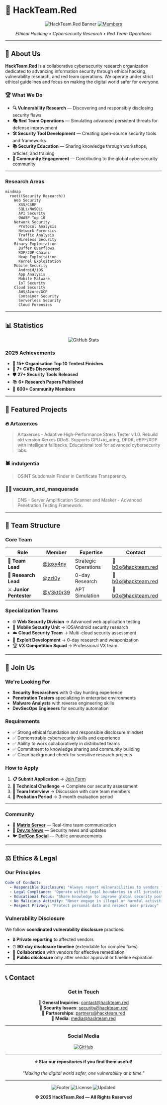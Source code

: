 # 🔴 HackTeam.Red

<div align="center">

![HackTeam.Red Banner](https://img.shields.io/badge/HackTeam-Red-red?style=for-the-badge&logo=github)
[![Members](https://img.shields.io/badge/Members-Recruiting-brightgreen?style=flat-square)](#-join-us)

*Ethical Hacking • Cybersecurity Research • Red Team Operations*

</div>

---

## 🎯 **About Us**

**HackTeam.Red** is a collaborative cybersecurity research organization dedicated to advancing information security through ethical hacking, vulnerability research, and red team operations. We operate under strict ethical guidelines and focus on making the digital world safer for everyone.

### 🏆 **What We Do**

- **🔍 Vulnerability Research** — Discovering and responsibly disclosing security flaws
- **🎭 Red Team Operations** — Simulating advanced persistent threats for defense improvement  
- **🛠️ Security Tool Development** — Creating open-source security tools and frameworks
- **📚 Security Education** — Sharing knowledge through workshops, articles, and training
- **🤝 Community Engagement** — Contributing to the global cybersecurity community

---

### **Research Areas**

```mermaid
mindmap
  root((Security Research))
    Web Security
      XSS/CSRF
      SQLi/NoSQLi
      API Security
      OWASP Top 10
    Network Security
      Protocol Analysis
      Network Forensics
      Traffic Analysis
      Wireless Security
    Binary Exploitation
      Buffer Overflows
      ROP/JOP Chains
      Heap Exploitation
      Kernel Exploitation
    Mobile Security
      Android/iOS
      App Analysis
      Mobile Malware
      IoT Security
    Cloud Security
      AWS/Azure/GCP
      Container Security
      Serverless Security
      Cloud Forensics
```

---

## 📊 **Statistics**

<div align="center">

![GitHub Stats](https://github-readme-stats.vercel.app/api?username=hackteam-red&show_icons=true&theme=dark&count_private=true)

</div>

### **2025 Achievements**

- 🥇 **15+ Organisation Top 10 Tentest Finishes**
- 🐛 **7+ CVEs Discovered**
- 🛡️ **27+ Security Tools Released**
- 📚 **6+ Research Papers Published**
- 👥 **600+ Community Members**

---

## 🌟 **Featured Projects**

### 🔥 **Artaxerxes**
> Artaxerxes - Adaptive High-Performance Stress Tester v.1.0. Rebuild old version Xerxes DDoS. Supports GPU+io_uring, DPDK, eBPF/XDP with intelligent fallbacks. Educational tool for advanced cybersecurity labs.

### 🕷️ **indulgentia**
> OSINT Subdomain Finder in Certificate Transparency.

### 🏴‍☠️ **vacuum_and_masquerade**
> DNS - Server Amplification Scanner and Masker - Advanced Penetration Testing Framework.

---

## 👥 **Team Structure**

### **Core Team**

| Role | Member | Expertise | Contact |
|------|---------|-----------|---------|
| 🎯 **Team Lead** | [@toxy4ny](https://github.com/toxy4ny) | Strategic Operations | 📧 b0x@hackteam.red |
| 🔬 **Research Lead** | [@zzl0y](https://github.com/zzl0y) | 0-day Research | 📧 b0x@hackteam.red |
| ⚔️ **Junior Pentester** | [@V3kt0r39](https://github.com/V3kt0r39) | APT Simulation | 📧 b0x@hackteam.red |

### **Specialization Teams**

- 🌐 **Web Security Division** → Advanced web application testing
- 📱 **Mobile Security Unit** → iOS/Android security research  
- ☁️ **Cloud Security Team** → Multi-cloud security assessment
- 🔧 **Exploit Development** → 0-day research and weaponization
- 🏆 **VX Competition Squad** → Professional VX team

---

## 🚀 **Join Us**

### **We're Looking For**

- **Security Researchers** with 0-day hunting experience
- **Penetration Testers** specializing in enterprise environments
- **Malware Analysts** with reverse engineering skills
- **DevSecOps Engineers** for security automation

### **Requirements**

- ✅ Strong ethical foundation and responsible disclosure mindset
- ✅ Demonstrable cybersecurity skills and experience
- ✅ Ability to work collaboratively in distributed teams
- ✅ Commitment to knowledge sharing and community building
- ✅ Clean background check for sensitive research projects

### **How to Apply**

1. **📋 Submit Application** → [Join Form](mailto:b0x@hackteam.red)
2. **🧪 Technical Challenge** → Complete our security assessment
3. **💬 Team Interview** → Discussion with core team members
4. **🤝 Probation Period** → 3-month evaluation period

---

### **Community**

- 💬 [**Matrix Server**](#r00m:undead.moscow) — Real-time team communication
- 📱 [**Dev.to News**](https://dev.to/toxy4ny/) — Security news and updates  
- 🐦 [**DefCon Social**](https://zpj4sjt4a5ah53s34utu2xhs7owdmgknc3xzvv6chpiodw5rdknkzbid.onion/@toxy4ny) — Public announcements

---

## ⚖️ **Ethics & Legal**

### **Our Principles**

```yaml
Code of Conduct:
  - Responsible Disclosure: "Always report vulnerabilities to vendors first"
  - Legal Compliance: "Operate within legal boundaries in all jurisdictions"
  - Educational Focus: "Share knowledge to improve global security posture"
  - No Malicious Activity: "Never engage in illegal or harmful activities"
  - Respect Privacy: "Protect personal data and respect user privacy"
```

### **Vulnerability Disclosure**

We follow **coordinated vulnerability disclosure** practices:

- 🔒 **Private reporting** to affected vendors
- ⏰ **90-day disclosure timeline** (extendable for complex fixes)
- 🤝 **Collaboration** with vendors for effective remediation
- 📢 **Public disclosure** only after vendor approval or timeline expiration

---

## 📞 **Contact**

<div align="center">

### **Get in Touch**

📧 **General Inquiries**: [contact@hackteam.red](mailto:b0x@hackteam.red)  
🐛 **Security Issues**: [security@hackteam.red](mailto:b0x@hackteam.red)  
🤝 **Partnerships**: [partners@hackteam.red](mailto:b0x@hackteam.red)  
📰 **Media**: [media@hackteam.red](mailto:b0x@hackteam.red)

---

### **Social Media**

[![GitHub](https://img.shields.io/badge/GitHub-hackteamred-181717?style=for-the-badge&logo=github)](https://github.com/hackteam-red)

---

**⭐ Star our repositories if you find them useful!**

*"Making the digital world safer, one vulnerability at a time."*

</div>

---

<div align="center">

![Footer](https://img.shields.io/badge/Made%20with-❤️%20%26%20☕-red?style=flat-square)
![License](https://img.shields.io/badge/License-MIT-green?style=flat-square)
![Updated](https://img.shields.io/badge/Updated-2025-blue?style=flat-square)

**© 2025 HackTeam.Red — All Rights Reserved**

</div>
